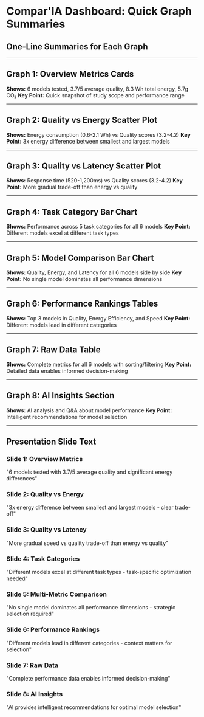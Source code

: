 # Compar'IA Dashboard: Quick Graph Summaries
## One-Line Summaries for Each Graph

---

## Graph 1: Overview Metrics Cards
**Shows:** 6 models tested, 3.7/5 average quality, 8.3 Wh total energy, 5.7g CO₂
**Key Point:** Quick snapshot of study scope and performance range

---

## Graph 2: Quality vs Energy Scatter Plot
**Shows:** Energy consumption (0.6-2.1 Wh) vs Quality scores (3.2-4.2)
**Key Point:** 3x energy difference between smallest and largest models

---

## Graph 3: Quality vs Latency Scatter Plot
**Shows:** Response time (520-1,200ms) vs Quality scores (3.2-4.2)
**Key Point:** More gradual trade-off than energy vs quality

---

## Graph 4: Task Category Bar Chart
**Shows:** Performance across 5 task categories for all 6 models
**Key Point:** Different models excel at different task types

---

## Graph 5: Model Comparison Bar Chart
**Shows:** Quality, Energy, and Latency for all 6 models side by side
**Key Point:** No single model dominates all performance dimensions

---

## Graph 6: Performance Rankings Tables
**Shows:** Top 3 models in Quality, Energy Efficiency, and Speed
**Key Point:** Different models lead in different categories

---

## Graph 7: Raw Data Table
**Shows:** Complete metrics for all 6 models with sorting/filtering
**Key Point:** Detailed data enables informed decision-making

---

## Graph 8: AI Insights Section
**Shows:** AI analysis and Q&A about model performance
**Key Point:** Intelligent recommendations for model selection

---

## Presentation Slide Text

### **Slide 1: Overview Metrics**
"6 models tested with 3.7/5 average quality and significant energy differences"

### **Slide 2: Quality vs Energy**
"3x energy difference between smallest and largest models - clear trade-off"

### **Slide 3: Quality vs Latency**
"More gradual speed vs quality trade-off than energy vs quality"

### **Slide 4: Task Categories**
"Different models excel at different task types - task-specific optimization needed"

### **Slide 5: Multi-Metric Comparison**
"No single model dominates all performance dimensions - strategic selection required"

### **Slide 6: Performance Rankings**
"Different models lead in different categories - context matters for selection"

### **Slide 7: Raw Data**
"Complete performance data enables informed decision-making"

### **Slide 8: AI Insights**
"AI provides intelligent recommendations for optimal model selection"
